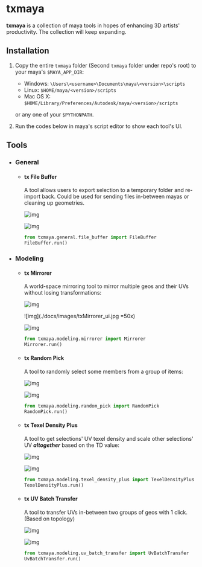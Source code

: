 # txmaya


__txmaya__ is a collection of maya tools in hopes of enhancing 3D artists' productivity. The collection will keep expanding. 



## Installation

1. Copy the entire `txmaya` folder (Second `txmaya` folder under repo's root) to your maya's `$MAYA_APP_DIR`:

    - Windows: `\Users\<username>\Documents\maya\<version>\scripts`
    - Linux:    `$HOME/maya/<version>/scripts`
    - Mac OS X: `$HOME/Library/Preferences/Autodesk/maya/<version>/scripts`

    or any one of your `$PYTHONPATH`.

2. Run the codes below in maya's script editor to show each tool's UI.

## Tools

- ### General
    
    -  #### tx File Buffer
        
        A tool allows users to export selection to a temporary folder and re-import back. Could be used for sending files in-between mayas or cleaning up geometries.
        
        ![img](./docs/images/txFileBuffer_ui.jpg)

        ![img](./docs/images/txFileBuffer_demo.gif)
                
        ```python
        from txmaya.general.file_buffer import FileBuffer
        FileBuffer.run()
        ```
    
- ### Modeling
    
    - #### tx Mirrorer
    
        A world-space mirroring tool to mirror multiple geos and their UVs without losing transformations:
    
        ![img](./docs/images/txMirrorer_ui.jpg)

        ![img](./docs/images/txMirrorer_ui.jpg =50x)

        ![img](./docs/images/txMirrorer_demo.gif)

        ```python
        from txmaya.modeling.mirrorer import Mirrorer
        Mirrorer.run()
        ```
           
    - #### tx Random Pick
        
        A tool to randomly select some members from a group of items:
    
        ![img](./docs/images/txRandomPick_ui.jpg)

        ![img](./docs/images/txRandomPick_demo.gif)
    
        ```python
        from txmaya.modeling.random_pick import RandomPick
        RandomPick.run()
        ```

    - #### tx Texel Density Plus
    
        A tool to get selections' UV texel density and scale other selections' UV __*altogether*__ based on the TD value:
    
        ![img](./docs/images/txTexelDensityPlus_ui.jpg)

        ![img](./docs/images/txTexelDensityPlus_demo.gif)
    
        ```python
        from txmaya.modeling.texel_density_plus import TexelDensityPlus
        TexelDensityPlus.run()
        ```
    
    - #### tx UV Batch Transfer
        
        A tool to transfer UVs in-between two groups of geos with 1 click. (Based on topology)
        
        ![img](./docs/images/txUvBatchTransfer_ui.jpg)

        ![img](./docs/images/txUvBatchTransfer_demo.gif)
        
        ```python
        from txmaya.modeling.uv_batch_transfer import UvBatchTransfer
        UvBatchTransfer.run()
        ```
    


